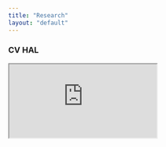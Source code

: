 ```yaml
---
title: "Research"
layout: "default"
---
```

### CV HAL

<iframe src="https://haltools.archives-ouvertes.fr/Public/afficheRequetePubli.php?idHal=stephan-semirat&CB_auteur=oui&CB_titre=oui&CB_identifiant=oui&CB_article=oui&CB_DOI=oui&CB_resume=oui&CB_typdoc=oui&CB_vignette=oui&langue=Anglais&tri_exp=annee_publi&tri_exp2=typdoc&tri_exp3=date_publi&ordre_aff=TA&Fen=Aff&css=../css/VisuCondenseSsCadre.css">
</iframe>
